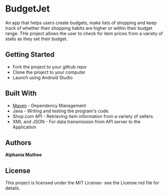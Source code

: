 # BudgetJet
An app that helps users create budgets, make lists of shopping and keep track of whether their shopping habits are higher or within their budget range. THe project allows the user to check for item prices from a variety of stalls as they set their budget.
## Getting Started
* Fork the project to your github repo
* Clone the project to your computer
* Launch using Android Studio
## Built With
* [Maven](https://maven.apache.org/) - Dependency Management
* Java - Writing and testing the program's code.
* Shop.com API - Retrieving item information from a variety of sellers. 
* XML and JSON - For data transmission from API server to the Application
## Authors
**Alphania Muthee**
## License
This project is licensed under the MIT License- see the License.md file for details.